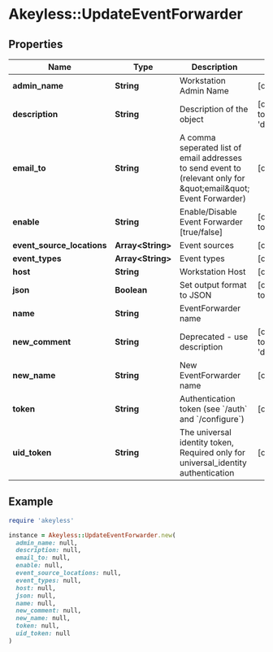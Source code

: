 # Akeyless::UpdateEventForwarder

## Properties

| Name | Type | Description | Notes |
| ---- | ---- | ----------- | ----- |
| **admin_name** | **String** | Workstation Admin Name | [optional] |
| **description** | **String** | Description of the object | [optional][default to &#39;default_comment&#39;] |
| **email_to** | **String** | A comma seperated list of email addresses to send event to (relevant only for \&quot;email\&quot; Event Forwarder) | [optional] |
| **enable** | **String** | Enable/Disable Event Forwarder [true/false] | [optional][default to &#39;true&#39;] |
| **event_source_locations** | **Array&lt;String&gt;** | Event sources | [optional] |
| **event_types** | **Array&lt;String&gt;** | Event types | [optional] |
| **host** | **String** | Workstation Host | [optional] |
| **json** | **Boolean** | Set output format to JSON | [optional][default to false] |
| **name** | **String** | EventForwarder name |  |
| **new_comment** | **String** | Deprecated - use description | [optional][default to &#39;default_comment&#39;] |
| **new_name** | **String** | New EventForwarder name | [optional] |
| **token** | **String** | Authentication token (see &#x60;/auth&#x60; and &#x60;/configure&#x60;) | [optional] |
| **uid_token** | **String** | The universal identity token, Required only for universal_identity authentication | [optional] |

## Example

```ruby
require 'akeyless'

instance = Akeyless::UpdateEventForwarder.new(
  admin_name: null,
  description: null,
  email_to: null,
  enable: null,
  event_source_locations: null,
  event_types: null,
  host: null,
  json: null,
  name: null,
  new_comment: null,
  new_name: null,
  token: null,
  uid_token: null
)
```

